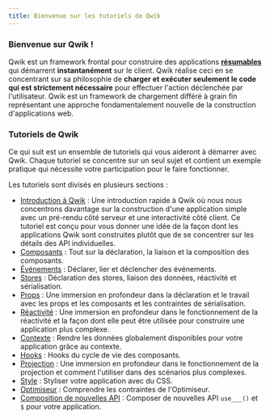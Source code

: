 ```yaml
---
title: Bienvenue sur les tutoriels de Qwik
---
```


### Bienvenue sur Qwik !

Qwik est un framework frontal pour construire des applications [**résumables**](../../../docs/concepts/resumable/index.mdx) qui démarrent **instantanément** sur le client. Qwik réalise ceci en se concentrant sur sa philosophie de **charger et exécuter seulement le code qui est strictement nécessaire** pour effectuer l'action déclenchée par l'utilisateur. Qwik est un framework de chargement différé à grain fin représentant une approche fondamentalement nouvelle de la construction d'applications web.

### Tutoriels de Qwik

Ce qui suit est un ensemble de tutoriels qui vous aideront à démarrer avec Qwik. Chaque tutoriel se concentre sur un seul sujet et contient un exemple pratique qui nécessite votre participation pour le faire fonctionner.

Les tutoriels sont divisés en plusieurs sections :

- [Introduction à Qwik](../../../tutorial/introduction/component/index.mdx) : Une introduction rapide à Qwik où nous nous concentrons davantage sur la construction d'une application simple avec un pré-rendu côté serveur et une interactivité côté client. Ce tutoriel est conçu pour vous donner une idée de la façon dont les applications Qwik sont construites plutôt que de se concentrer sur les détails des API individuelles.
- [Composants](../../component/basic/index.mdx) : Tout sur la déclaration, la liaison et la composition des composants.
- [Événements](../../events/basic/index.mdx) : Déclarer, lier et déclencher des événements.
- [Stores](../../store/basic/index.mdx) : Déclaration des stores, liaison des données, réactivité et sérialisation.
- [Props](../../props/basic/index.mdx) : Une immersion en profondeur dans la déclaration et le travail avec les props et les composants et les contraintes de sérialisation.
- [Réactivité](../../reactivity/template/index.mdx) : Une immersion en profondeur dans le fonctionnement de la réactivité et la façon dont elle peut être utilisée pour construire une application plus complexe.
- [Contexte](../../context/basic/index.mdx) : Rendre les données globalement disponibles pour votre application grâce au contexte.
- [Hooks](../../hooks/use-mount/index.mdx) : Hooks du cycle de vie des composants.
- [Projection](../../projection/basic/index.mdx) : Une immersion en profondeur dans le fonctionnement de la projection et comment l'utiliser dans des scénarios plus complexes.
- [Style](../../style/styles/index.mdx) : Styliser votre application avec du CSS.
- [Optimiseur](../../qrl/optimizer/index.mdx) : Comprendre les contraintes de l'Optimiseur.
- [Composition de nouvelles API](../../composing/dollar/index.mdx) : Composer de nouvelles API `use___()` et `$` pour votre application.
